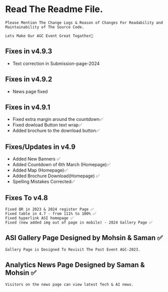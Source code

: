 # Read The Readme File.
```
Please Mention The Change Logs & Reason of Changes For Readability and Maintainability of The Source Code.
```
```
Lets Make Our AGC Event Great Togather🙂
```

## Fixes in v4.9.3
- Text correction in Submission-page-2024

## Fixes in v4.9.2
- News page fixed

## Fixes in v4.9.1
- Fixed extra margin around the countdown✅
- Fixed dowload Button text wrap✅
- Added brochure to the download button✅

## Fixes/Updates in v4.9
- Added New Banners ✅
- Added Countdown of 6th March (Homepage)✅
- Added Map (Homepage)✅
- Added Brochure Download(Homepage) ✅
- Spelling Mistakes Corrected✅

## Fixes To v4.8
```
Fixed QR in 2023 & 2024 register Page ✅
Fixed table in 4.7 - from 111% to 100% ✅
Fixed hyperlink ASI homepage ✅
Fixed (new added img out of page in mobile) - 2024 Gallery Page ✅
```


## ASI Gallery Page Designed by Mohsin & Saman ✅
```
Gallery Page is Designed To Revisit The Past Event AGC-2023.
```

## Analytics News Page Designed by Saman & Mohsin ✅
```
Visitors on the news page can view latest Tech & AI news.
```

